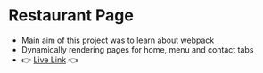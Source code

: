 # Restaurant Page

- Main aim of this project was to learn about webpack
- Dynamically rendering pages for home, menu and contact tabs
- :point_right: [Live Link](https://kartikey-tiwari.github.io/restaurant-page) :point_left:
